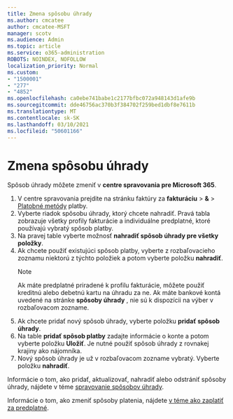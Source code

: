 ```yaml
---
title: Zmena spôsobu úhrady
ms.author: cmcatee
author: cmcatee-MSFT
manager: scotv
ms.audience: Admin
ms.topic: article
ms.service: o365-administration
ROBOTS: NOINDEX, NOFOLLOW
localization_priority: Normal
ms.custom:
- "1500001"
- "277"
- "4852"
ms.openlocfilehash: ca0ebe741babe1c2177bfbc072a948143d1afe9b
ms.sourcegitcommit: dde46756ac370b3f384702f259bed1dbf8e7611b
ms.translationtype: MT
ms.contentlocale: sk-SK
ms.lasthandoff: 03/10/2021
ms.locfileid: "50601166"
---
```

# <a name="change-payment-method"></a>Zmena spôsobu úhrady

Spôsob úhrady môžete zmeniť v **centre spravovania pre Microsoft 365**.
  
1. V centre spravovania prejdite na stránku faktúry za **fakturáciu**  >  **&**  >  [Platobné metódy](https://go.microsoft.com/fwlink/p/?linkid=2018806) platby.
2. Vyberte riadok spôsobu úhrady, ktorý chcete nahradiť. Pravá tabla zobrazuje všetky profily fakturácie a individuálne predplatné, ktoré používajú vybratý spôsob platby.
3. Na pravej table vyberte možnosť **nahradiť spôsob úhrady pre všetky položky**.
4. Ak chcete použiť existujúci spôsob platby, vyberte z rozbaľovacieho zoznamu niektorú z týchto položiek a potom vyberte položku **nahradiť**.
    > [!NOTE]
    > Ak máte predplatné priradené k profilu fakturácie, môžete použiť kreditnú alebo debetnú kartu na úhradu za ne. Ak máte bankové kontá uvedené na stránke **spôsoby úhrady** , nie sú k dispozícii na výber v rozbaľovacom zozname.
5. Ak chcete pridať nový spôsob úhrady, vyberte položku **pridať spôsob úhrady**.
6. Na table **pridať spôsob platby** zadajte informácie o konte a potom vyberte položku **Uložiť**. Je nutné použiť spôsob úhrady z rovnakej krajiny ako nájomníka.
7. Nový spôsob úhrady je už v rozbaľovacom zozname vybratý. Vyberte položku **nahradiť**.

Informácie o tom, ako pridať, aktualizovať, nahradiť alebo odstrániť spôsoby úhrady, nájdete v téme [spravovanie spôsobov úhrady](https://docs.microsoft.com/microsoft-365/commerce/billing-and-payments/manage-payment-methods).

Informácie o tom, ako zmeniť spôsoby platenia, nájdete [v téme ako zaplatiť za predplatné](https://docs.microsoft.com/microsoft-365/commerce/billing-and-payments/pay-for-your-subscription).